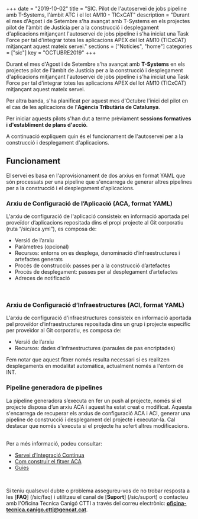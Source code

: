 +++
date        = "2019-10-02"
title       = "SIC. Pilot de l'autoservei de jobs pipeline amb T-Systems, l'àmbit ATC i el lot AM10 - TICxCAT"
description = "Durant el mes d'Agost i de Setembre s'ha avançat amb T-Systems en els projectes pilot de l'àmbit de Justícia per a la construcció i desplegament d'aplicacions mitjançant l'autoservei de jobs pipeline i s'ha iniciat una Task Force per tal d'integrar totes les aplicacions APEX del lot AM10 (TICxCAT) mitjançant aquest mateix servei."
sections    = ["Notícies", "home"]
categories  = ["sic"]
key         = "OCTUBRE2019"
+++

Durant el mes d'Agost i de Setembre s'ha avançat amb **T-Systems** en els projectes pilot de l'àmbit de Justícia per a la construcció i desplegament d'aplicacions mitjançant l'autoservei de jobs pipeline i s'ha iniciat una Task Force per tal d'integrar totes les aplicacions APEX del lot AM10 (TICxCAT) mitjançant aquest mateix servei.

Per altra banda, s'ha planificat per aquest mes d'Octubre l'inici del pilot en el cas de les aplicacions de l'**Agència Tributària de Catalunya**.

Per iniciar aquests pilots s'han dut a terme prèviament **sessions formatives i d'establiment de plans d'acció**.

A continuació expliquem quin és el funcionament de l'autoservei per a la construcció i desplegament d'aplicacions.

## Funcionament

El servei es basa en l'aprovisionament de dos arxius en format YAML que són processats per una pipeline que s'encarrega de generar altres pipelines per a la construcció i el desplegament d'aplicacions.

### Arxiu de Configuració de l’Aplicació (ACA, format YAML)
L'arxiu de configuració de l'aplicació consisteix en informació aportada pel proveïdor d’aplicacions repositada dins el propi projecte al Git corporatiu (ruta “/sic/aca.yml”), es composa de:

* Versió de l’arxiu
* Paràmetres (opcional)
* Recursos: entorns on es desplega, denominació d’infraestructures i artefactes generats
* Procés de construcció: passes per a la construcció d’artefactes
* Procés de desplegament: passes per al desplegament d’artefactes
* Adreces de notificació
<br/>

### Arxiu de Configuració d’Infraestructures (ACI, format YAML)
L'arxiu de configuració d'infraestructures consisteix en informació aportada pel proveïdor d’infraestructures repositada dins un grup i projecte específic per proveïdor al Git corporatiu, es composa de:

* Versió de l’arxiu
* Recursos: dades d’infraestructures (paraules de pas encriptades)

Fem notar que aquest fitxer només resulta necessari si es realitzen desplegaments en modalitat automàtica, actualment només a l'entorn de INT.
<br/>

### Pipeline generadora de pipelines
La pipeline generadora s’executa en fer un push al projecte, només si el projecte disposa d’un arxiu ACA i aquest ha estat creat o modificat. Aquesta s'encarrega de recuperar els arxius de configuració ACA i ACI, generar una pipeline de construcció i desplegament del projecte i executar-la. Cal destacar que només s'executa si el projecte ha sofert altres modificacions.
<br/>


<br/>
Per a més informació, podeu consultar:

* [Servei d’Integració Continua](/sic-serveis/ci/)
* [Com construir el fitxer ACA](/sic-welcome-pack/fitxer-aca/)
* [Guies](/sic20-guies/)

<br/>

Si teniu qualsevol dubte o problema assegureu-vos de no trobar resposta a les [**FAQ**] (/sic/faq) i utilitzeu el canal de [**Suport**] (/sic/suport) o contacteu amb l'Oficina Tècnica Canigó CTTI a través del correu electrònic: **oficina-tecnica.canigo.ctti@gencat.cat**.
